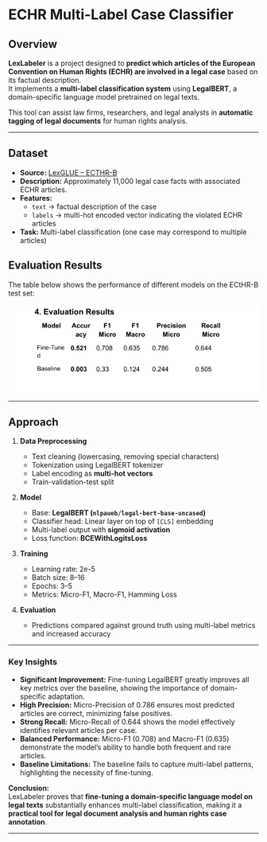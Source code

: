 # ECHR Multi-Label Case Classifier

## Overview
**LexLabeler** is a project designed to **predict which articles of the European Convention on Human Rights (ECHR) are involved in a legal case** based on its factual description.  
It implements a **multi-label classification system** using **LegalBERT**, a domain-specific language model pretrained on legal texts.

This tool can assist law firms, researchers, and legal analysts in **automatic tagging of legal documents** for human rights analysis.

---

## Dataset
- **Source:** [LexGLUE – ECTHR-B](https://huggingface.co/datasets/coastalcph/lex_glue)  
- **Description:** Approximately 11,000 legal case facts with associated ECHR articles.  
- **Features:**
  - `text` → factual description of the case
  - `labels` → multi-hot encoded vector indicating the violated ECHR articles
- **Task:** Multi-label classification (one case may correspond to multiple articles)

 ##  Evaluation Results

The table below shows the performance of different models on the ECtHR-B test set:

![Model Comparison](eval.png)

---

## Approach
1. **Data Preprocessing**
   - Text cleaning (lowercasing, removing special characters)
   - Tokenization using LegalBERT tokenizer
   - Label encoding as **multi-hot vectors**
   - Train-validation-test split

2. **Model**
   - Base: **LegalBERT (`nlpaueb/legal-bert-base-uncased`)**
   - Classifier head: Linear layer on top of `[CLS]` embedding
   - Multi-label output with **sigmoid activation**
   - Loss function: **BCEWithLogitsLoss**

3. **Training**
   - Learning rate: 2e-5
   - Batch size: 8–16
   - Epochs: 3–5
   - Metrics: Micro-F1, Macro-F1, Hamming Loss

4. **Evaluation**
   - Predictions compared against ground truth using multi-label metrics and increased accuracy



---



### **Key Insights**
- **Significant Improvement:** Fine-tuning LegalBERT greatly improves all key metrics over the baseline, showing the importance of domain-specific adaptation.  
- **High Precision:** Micro-Precision of 0.786 ensures most predicted articles are correct, minimizing false positives.  
- **Strong Recall:** Micro-Recall of 0.644 shows the model effectively identifies relevant articles per case.  
- **Balanced Performance:** Micro-F1 (0.708) and Macro-F1 (0.635) demonstrate the model’s ability to handle both frequent and rare articles.  
- **Baseline Limitations:** The baseline fails to capture multi-label patterns, highlighting the necessity of fine-tuning.

**Conclusion:**  
LexLabeler proves that **fine-tuning a domain-specific language model on legal texts** substantially enhances multi-label classification, making it a **practical tool for legal document analysis and human rights case annotation**.

---



